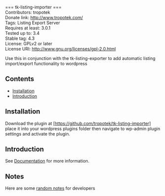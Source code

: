 === tk-listing-importer ===  
Contributors: tropotek  
Donate link: http://www.tropotek.com/  
Tags: Listing Export Server  
Requires at least: 3.0.1  
Tested up to: 3.4  
Stable tag: 4.3  
License: GPLv2 or later  
License URI: http://www.gnu.org/licenses/gpl-2.0.html  
  
  
Use this in conjunction with the tk-listing-exporter to add automatic listing import/export
functionality to wordpress

## Contents

- [Installation](#installation)
- [Introduction](#introduction)


## Installation

Download the plugin at [https://github.com/tropotek/tk-listing-importer]
place it into your wordpress plugins folder then navigate to wp-admin 
plugin settings and activate the plugin.

## Introduction

 See [Documentation](docs/tk-listing-exporter-importer.pdf) for more information.


## Notes

 Here are some [random notes](docs/notes.md) for developers
